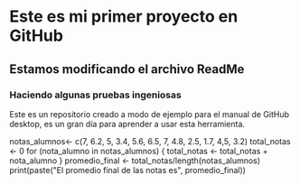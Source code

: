 # Este es mi primer proyecto en GitHub

## Estamos modificando el archivo ReadMe

### Haciendo algunas pruebas ingeniosas

Este es un repositorio creado a modo de ejemplo para el manual de GitHub desktop, es un gran día para aprender a usar esta herramienta.

notas_alumnos<- c(7, 6.2, 5, 3.4, 5.6, 6.5, 7, 4.8, 2.5, 
                  1.7, 4,5, 3.2)
total_notas <- 0
for (nota_alumno in notas_alumnos) {
  total_notas <- total_notas + nota_alumno
}
promedio_final <- total_notas/length(notas_alumnos)
print(paste("El promedio final de las notas es", 
            promedio_final))